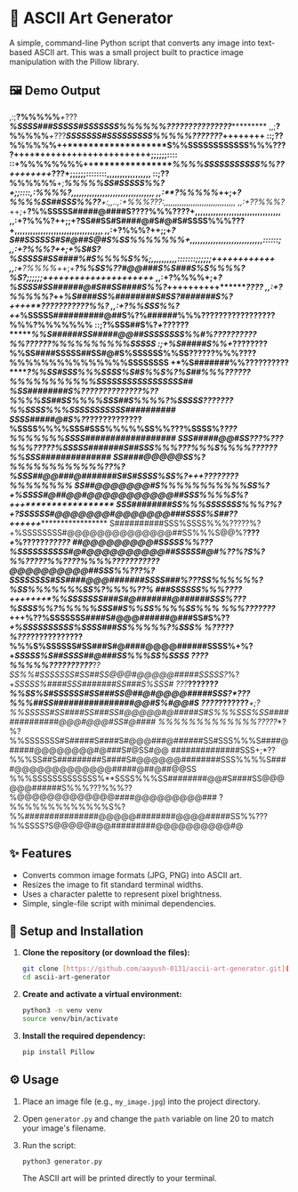 # 🐍 ASCII Art Generator

A simple, command-line Python script that converts any image into text-based ASCII art. This was a small project built to practice image manipulation with the Pillow library.

## 🖼️ Demo Output

,:;**?%%%%%***+*???***************%SSSS###SSSSS#SSSSSSS%%%%%%????????******???????******************
,,;**?%%%%%***+*???***************SSSSSSS#SSSSSSSSS%%%%%???????*********+********************+++++++
::;??%%%%%%**++*******************S%%SSSSSSSSSSSS%%%????********++++*+++++++++++++++++++++;;;;;;::::
::+%%%%%%%%**++*******************%%%%SSSSSSSSSSS%%??***++++++++*???+;;;;;;::::::::,,,,,,,,,,,,,,,,,
::;??%%%%%%**+;*******************%%%%%SS#SSSSS%%?***+;;::::,:*%%%%?,,,,,,,,,,,,,,,,,,,,,,,,,,,,,,,,
,,:**?%%%%%*++;+******************?%%%%SS##SSS%%??**+:,,..,:+%%%???:,,,,,,,,,,,,,,,,,,,,,,,,,,,,,,,,
,,:+*??%%%?*++;+******************?%%SSSSS#####@####S???**?%%%????+,,,,,,,,,,,,,,,,,,,,,,,,,,,,,,,,,
,,:+**?%%%?++;;+******************?SS##SS#S####@#S#@#S#SSSS%%%???+,,,,,,,,,,,,,,,,,,,,,,,,,,,,,,,,,,
,,:+**?%%%?++;;+******************?S##SSSSSS#S#@##S@#S%SS%%%%%%%+,,,,,,,,,,,,,,,,,,,,,,,,,,,,::::::;
,,:+**?%%%?*++;+******************%S#S**?%SSSSS#SS####%#S%%%%S%%;,,,,,,,,,,:::::::;;;;;;++++++++++++
,,:+**?%%%%*++;+*****************?%%SS%??#@@###S%S###S%S%%%%?%S?;;;;;;+++++++++++++++++++++*********
,,:+**?%%%%**+;+****************?%SSSS#SS######@#S##SS####S%%*?*++++++++++**********************????
,,:+*?%%%%%?*++*****************%S####SS%########S#SS?#######S%?*++++**********??*******?????????%%?
,,:+?%%SSS%%?++*****************%SSSSS##########@##S%?%######%%%?********????????????????%%%?%%%%%%%
::;?%SSS##S%?*+*??????**********%%S######SS#####@@##SSSSSSSS%%#%??***????????%%??????%%%%%%%%%%SSSSS
:;+%S#####S%%*+*????????********%%SS####SSSSS##SS#@#S%SSSSSS%%SS??????%%%????%%%%%%%%%%%%%%%SSSSSSSS
+*%S#######%%**??????????*******?%%SS#SSS%%%SSSS%S#S%%S%?%S##%%%??????%%%%%%%%%%%SSSSSSSSSSSSSSSSS##
%SS########S%?*?????????????*%??%%%%SS##SS%%%%SSS##S%%%%?%SSSSS???????%%SSSS%%%SSSSSSSSSSS##########
SSSS#####@#S%?*?????????????%SSSS%%%%SSS#SSS%%%%%SS%%???%SSSS%?*****???%%%%%%%SSSS##################
SSS#####@@#SS???%???%%%?????%SSSSS#######S##SSS%%%???%%%S%%%%?**************?????%%SSS##############
SS####@@@@@SS%?%%%%%%%%%%%%??%?%SSS##@@###@#######S#S#SSSS%SS%?**+++****************????????%%%%%%%%
SS##@@@@@@@#S%%%%%%%%%%%SS%?*+*%SSSS#@##@@#@@@@@@@@@@@##SSS%%%%S%?+++*******************************
SSS########SS%%%SSSSSSS%%%?%?+?SSSSSS#@@@@@@@#@@@@@@@###SSSS%S##??*++++++***************************
S##########SSS%SSSS%%%?????%?+%SSSSSSSS#@@@@@@@@@@@@@@##SS%%%S@@%?**???*+*%??????**************?????
##@@@@@@@@@#SSSSS%%???*****%**SSSSSSSSSS#@#@@@@@@@@@@##SSSSS#@#%?*?%?S%?%%?????%%????%%%%???????????
@@@@@@@@@@##SSS%%???*******%*?SSSSSSSS#SS####@@@#######SSSS###%?***??SS%%%%*%%?%SS%%%%%%%SS%?%%%%??%
###SSSSSS%%%????***+++++++*%**%SSSSSSS###S#@#######@######SSS%??**?*%SSSS%%?%%%%%SSS##S%%SS%%%%SS%%%
%%%???????******+++********%??%SSSSSSS####S#@@@######@###SS#S%?**?*+%SSSSSSSSSS%SSSS###SS%%%%%?%SSS%
%?????%???***????????????%%%S%SSSSSS#SS###S#@####@@@@######SSSS%+%?+*SSSSS%S##SSSS##@###SS%%%SS%SSSS
????%%%%%??????????***?*?SS%%#SSSSSSS#SS##SS@@@#@@@@@#####SSSSS?*%?+*SSSSS%####SSS#######SS###S%SSS#
???***??????***********?%%SS%S#SSSSSS#SS###SS@##@#@@@@#####SSS?*???%%%##SS################@@#S%#@@#S
????*****???????*****+;?%%SSSSS#SS####SS###SS#@@@@@#@#####S#S%%%SSS%SS##############@@@#@@@#SS#@####
%%%%%%%%%%%%%?????**?%?%%SSSSSSS#S#####S####S#@@@###@######SS#SSS%%%S####@#####@@@@@@@@#@###S#@SS#@@
##############SSS+;*??%%%SS##S#########S####S#@@@@@@########SSS%%%%S####@@@@@@@@@@@@@#####@##@##@@SS
%%%SSSSSSSSSSSSS%**SSSS%%%SS########@@#S####SS@@@@@@######S%%%???%%%??%@@@@@@@@@@@@@####@@@@@@@@@###
?%%%%%%%%%%%%%S%?%%###############@@@@@########@@@@#####SS%%???%%SSSS?S@@@@@#@@#########@@@@@@@@@@#@


## ✨ Features

- Converts common image formats (JPG, PNG) into ASCII art.
- Resizes the image to fit standard terminal widths.
- Uses a character palette to represent pixel brightness.
- Simple, single-file script with minimal dependencies.

## 🚀 Setup and Installation

1.  **Clone the repository (or download the files):**
    ```bash
    git clone [https://github.com/aayush-0131/ascii-art-generator.git](https://github.com/YourUsername/ascii-art-generator.git)
    cd ascii-art-generator
    ```

2.  **Create and activate a virtual environment:**
    ```bash
    python3 -m venv venv
    source venv/bin/activate
    ```

3.  **Install the required dependency:**
    ```bash
    pip install Pillow
    ```

## ⚙️ Usage

1.  Place an image file (e.g., `my_image.jpg`) into the project directory.

2.  Open `generator.py` and change the `path` variable on line 20 to match your image's filename.

3.  Run the script:
    ```bash
    python3 generator.py
    ```
    The ASCII art will be printed directly to your terminal.
